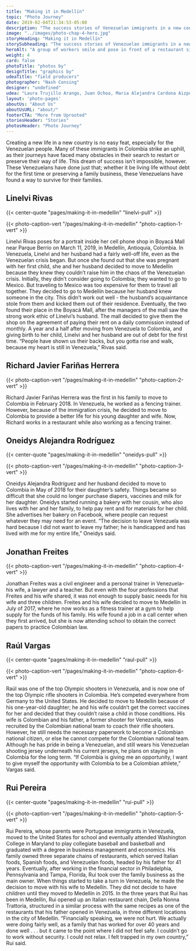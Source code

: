 ```yaml
---
title: "Making it in Medellín"
topic: "Photo Journey"
date: 2019-02-04T21:34:53-05:00
description: "The success stories of Venezuelan immigrants in a new country."
image: "../images/photo-chap-4-hero.jpg"
storyHeading: "Making it in Medellín"
storySubheading: "The success stories of Venezuelan immigrants in a new country."
heroAlt: "A group of workers smile and pose in front of a restaurant sign that reads 'Della Nonna'"
weight: 4
card: false
photoTitle: "photos by"
designTitle: "graphics by"
udeaTitle: "field producers"
photographer: "Nash Consing"
designer: "undefined"
udea: "Laura Trujillo Arango, Juan Ochoa, Maria Alejandra Cardona Aizpurua"
layout: 'photo-pages'
aboutUs: "About Us"
aboutUsURL: "about/"
footerCTA: "More from Uprooted"
storiesHeader: "Stories"
photosHeader: "Photo Journey"
---
```


Creating a new life in a new country is no easy feat, especially for the Venezuelan people. Many of these immigrants in Colombia strike an uphill, as their journeys have faced many obstacles in their search to restart or preserve their way of life. This dream of success isn’t impossible, however. These Venezuelans have done just that; whether it be living life without debt for the first time or preserving a family business, these Venezuelans have found a way to survive for their families.

<div class="photo__success-people">
<h2 class="photo__subhead flex">Linelvi Rivas</h2>

{{< center-quote "pages/making-it-in-medellin" "linelvi-pull" >}}

{{< photo-caption-vert "/pages/making-it-in-medellin" "photo-caption-1-vert" >}}

<p>Linelvi Rivas poses for a portrait inside her cell phone shop in Boyacá Mall near Parque Berrio on March 11, 2019, in Medellín, Antioquia, Colombia. In Venezuela, Linelvi and her husband had a fairly well-off life, even as the Venezuelan crisis began. But once she found out that she was pregnant with her first child, she and her husband decided to move to Medellín because they knew they couldn’t raise him in the chaos of the Venezuelan crisis. Initially, they didn’t consider going to Colombia; they wanted to go to Mexico. But traveling to Mexico was too expensive for them to travel all together. They decided to go to Medellín because her husband knew someone in the city. This didn’t work out well - the husband’s acquaintance stole from them and kicked them out of their residence. Eventually, the two found their place in the Boyacá Mall, after the managers of the mall saw the strong work ethic of Linelvi’s husband. The mall decided to give them the shop on the agreement of paying their rent on a daily commission instead of monthly. A year and a half after moving from Venezuela to Colombia, and giving birth to her child, Linelvi and her husband are out of debt for the first time. “People have shown us their backs, but you gotta rise and walk, because my heart is still in Venezuela,” Rivas said.</p>
</div>

<div class="photo__line"></div>

<div class="photo__success-people">
<h2 class="photo__subhead flex">Richard Javier Fariñas Herrera</h2>

{{< photo-caption-vert "/pages/making-it-in-medellin" "photo-caption-2-vert" >}}

<p>Richard Javier Fariñas Herrera was the first in his family to move to Colombia in February 2018. In Venezuela, he worked as a fencing trainer. However, because of the immigration crisis, he decided to move to Colombia to provide a better life for his young daughter and wife. Now, Richard works in a restaurant while also working as a fencing trainer.</p>
</div>

<div class="photo__line"></div>

<div class="photo__success-people">
<h2 class="photo__subhead flex">Oneidys Alejandra Rodríguez</h2>

{{< center-quote "pages/making-it-in-medellin" "oneidys-pull" >}}

{{< photo-caption-vert "/pages/making-it-in-medellin" "photo-caption-3-vert" >}}

<p>Oneidys Alejandra Rodríguez and her husband decided to move to Colombia in May of 2018 for their daughter’s safety. Things became so difficult that she could no longer purchase diapers, vaccines and milk for her daughter. Oneidys started running a bakery with her cousin, who also lives with her and her family, to help pay rent and for materials for her child. She advertises her bakery on Facebook, where people can request whatever they may need for an event. “The decision to leave Venezuela was hard because I did not want to leave my father; he is handicapped and has lived with me for my entire life,” Oneidys said.</p>
</div>

<div class="photo__line"></div>

<div class="photo__success-people">
<h2 class="photo__subhead flex">Jonathan Freites</h2>

{{< photo-caption-vert "/pages/making-it-in-medellin" "photo-caption-4-vert" >}}

<p>Jonathan Freites was a civil engineer and a personal trainer in Venezuela–his wife, a lawyer and a teacher. But even with the four professions that Freites and his wife shared, it was not enough to supply basic needs for his wife and three children. Freites and his wife decided to move to Medellín in July of 2017, where he now works as a fitness trainer at a gym to help supply for the funds of his family. His wife found a job in a call center when they first arrived, but she is now attending school to obtain the correct papers to practice Colombian law.</p>
</div>

<div class="photo__line"></div>

<div class="photo__success-people">
<h2 class="photo__subhead flex">Raúl Vargas</h2>

{{< center-quote "pages/making-it-in-medellin" "raul-pull" >}}

{{< photo-caption-vert "/pages/making-it-in-medellin" "photo-caption-6-vert" >}}

<p>Raúl was one of the top Olympic shooters in Venezuela, and is now one of the top Olympic rifle shooters in Colombia. He’s competed everywhere from Germany to the United States. He decided to move to Medellín because of his one-year-old daughter; he and his wife couldn’t get the correct vaccines for her and decided that they couldn’t raise a child in those conditions. His wife is Colombian and his father, a former shooter for Venezuela, was recruited by the Colombian national team to coach their rifle shooters. However, he still needs the necessary paperwork to become a Colombian national citizen, or else he cannot compete for the Colombian national team. Although he has pride in being a Venezuelan, and still wears his Venezuelan shooting jersey underneath his current jerseys, he plans on staying in Colombia for the long term. “If Colombia is giving me an opportunity, I want to give myself the opportunity with Colombia to be a Colombian athlete,” Vargas said.</p>
</div>

<div class="photo__line"></div>

<div class="photo__success-people">
<h2 class="photo__subhead flex">Rui Pereira</h2>

{{< center-quote "pages/making-it-in-medellin" "rui-pull" >}}

{{< photo-caption-vert "/pages/making-it-in-medellin" "photo-caption-5-vert" >}}

<p>Rui Pereira, whose parents were Portuguese immigrants in Venezuela, moved to the United States for school and eventually attended Washington College in Maryland to play collegiate baseball and basketball and graduated with a degree in business management and economics. His family owned three separate chains of restaurants, which served Italian foods, Spanish foods, and Venezuelan foods, headed by his father for 41 years. Eventually, after working in the financial sector in Philadelphia, Pennsylvania and Tampa, Florida, Rui took over the family business as the main owner. When things started to take a turn in Venezuela, he made the decision to move with his wife to Medellín. They did not decide to have children until they moved to Medellín in 2015. In the three years that Rui has been in Medellín, Rui opened up an Italian restaurant chain, Della Nonna Trattoria, structured in a similar process with the same recipes as one of the restaurants that his father opened in Venezuela, in three different locations in the city of Medellín. “Financially speaking, we were not hurt. We actually were doing fairly well, as a family that has worked for over 40 years and done well . . . but it came to the point where I did not feel safe. I couldn’t go to work without security. I could not relax. I felt trapped in my own country,” Rui said.</p>
</div>